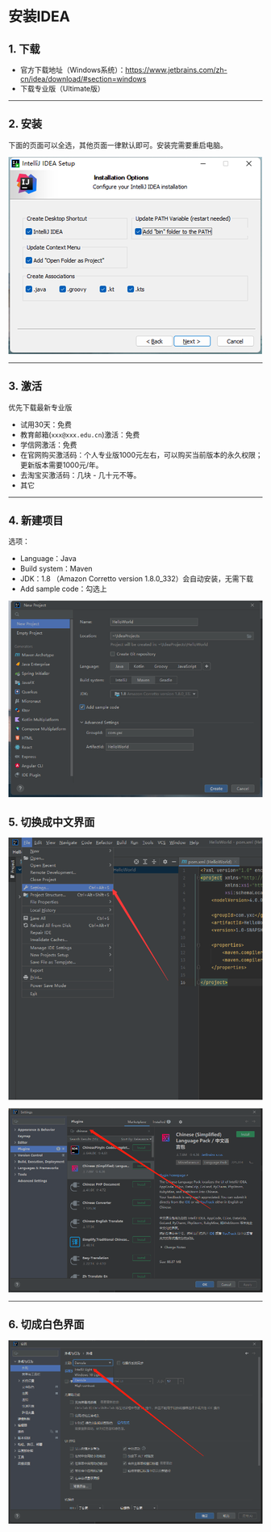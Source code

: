 # 安装IDEA

## 1. 下载

- 官方下载地址（Windows系统）：https://www.jetbrains.com/zh-cn/idea/download/#section=windows
- 下载专业版（Ultimate版）

- - - - - -

## 2. 安装

下面的页面可以全选，其他页面一律默认即可。安装完需要重启电脑。

![安装](./resource/附录1：安装IDEA/2安装.png)

- - - - - -

## 3. 激活

优先下载最新专业版

- 试用30天：免费
- 教育邮箱(`xxx@xxx.edu.cn`)激活：免费
- 学信网激活：免费
- 在官网购买激活码：个人专业版1000元左右，可以购买当前版本的永久权限；更新版本需要1000元/年。
- 去淘宝买激活码：几块 - 几十元不等。
- 其它

- - - - - -

## 4. 新建项目

选项：

- Language：Java
- Build system：Maven
- JDK：1.8 （Amazon Corretto version 1.8.0_332）会自动安装，无需下载
- Add sample code：勾选上

![新建项目](./resource/附录1：安装IDEA/4新建项目.png)

## 5. 切换成中文界面

![切换中文](./resource/附录1：安装IDEA/5_1切换中文.png)

![安装中文插件](./resource/附录1：安装IDEA/5_2安装中文插件.png)

- - - - - -

## 6. 切成白色界面

![切成白色界面](./resource/附录1：安装IDEA/6切成白色界面.png)